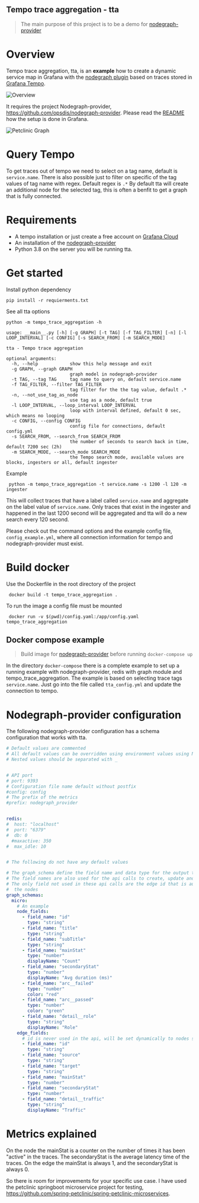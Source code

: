 Tempo trace aggregation - tta
-----------------------------

> The main purpose of this project is to be a demo for [nodegraph-provider](https://github.com/opsdis/nodegraph-provider)


# Overview
Tempo trace aggregation, tta, is an **example** how to create a dynamic service
map in Grafana with the [nodegraph plugin](https://grafana.com/docs/grafana/latest/visualizations/node-graph/) 
based on traces stored in [Grafana Tempo](https://github.com/grafana/tempo). 

![Overview](docs/overview.png?raw=true "Overview")

It requires the project Nodegraph-provider, https://github.com/opsdis/nodegraph-provider.
Please read the [README](https://github.com/opsdis/nodegraph-provider/blob/master/README.md) 
how the setup is done in Grafana.

![Petclinic Graph](docs/petclinic.png?raw=true "Example graph")


# Query Tempo
To get traces out of tempo we need to select on a tag name, default is `service.name`.
There is also possible just to filter on specific of the tag values of tag name
with regex. Default regex is `.*`
By default tta will create an additional node for the selected tag, this is often a benfit to get 
a graph that is fully connected.

# Requirements
- A tempo installation or just create a free account on [Grafana Cloud](https://grafana.com/products/cloud/)
- An installation of the [nodegraph-provider](https://github.com/opsdis/nodegraph-provider)
- Python 3.8 on the server you will be running tta. 

# Get started

Install python dependency

    pip install -r requierments.txt

See all tta options
```
python -m tempo_trace_aggregation -h 

usage: __main__.py [-h] [-g GRAPH] [-t TAG] [-f TAG_FILTER] [-n] [-l LOOP_INTERVAL] [-c CONFIG] [-s SEARCH_FROM] [-m SEARCH_MODE]

tta - Tempo trace aggregation

optional arguments:
  -h, --help            show this help message and exit
  -g GRAPH, --graph GRAPH
                        graph model in nodegraph-provider
  -t TAG, --tag TAG     tag name to query on, default service.name
  -f TAG_FILTER, --filter TAG_FILTER
                        tag filter for the the tag value, default .*
  -n, --not_use_tag_as_node
                        use tag as a node, default true
  -l LOOP_INTERVAL, --loop_interval LOOP_INTERVAL
                        loop with interval defined, default 0 sec, which means no looping
  -c CONFIG, --config CONFIG
                        config file for connections, default config.yml
  -s SEARCH_FROM, --search_from SEARCH_FROM
                        the number of seconds to search back in time, default 7200 sec (2h)
  -m SEARCH_MODE, --search_mode SEARCH_MODE
                        the Tempo search mode, available values are blocks, ingesters or all, default ingester

```

Example

     python -m tempo_trace_aggregation -t service.name -s 1200 -l 120 -m ingester

This will collect traces that have a label called `service.name` and aggregate on the 
label value of `service.name`. Only traces that exist in the ingester and happened in the last 1200 second will be 
aggregated and tta will do a new search every 120 second.

Please check out the command options and the example config file, `config_example.yml`, 
where all connection information for tempo and nodegraph-provider must exist.

# Build docker

Use the Dockerfile in the root directory of the project

     docker build -t tempo_trace_aggregation .

To run the image a config file must be mounted

     docker run -v $(pwd)/config.yaml:/app/config.yaml tempo_trace_aggregation

## Docker compose example

> Build image for [nodegraph-provider](https://github.com/opsdis/nodegraph-provider) before running `docker-compose up`

In the directory `docker-compose` there is a complete example to set up a running example with nodegraph-provider, 
redis with graph module and tempo_trace_aggregation.
The example is based on selecting trace tags `service.name`. Just go into the file called `tta_config.yml` and update
the connection to tempo.

# Nodegraph-provider configuration
The following nodegraph-provider configuration has a schema configuration that works with
tta.

```yml
# Default values are commented
# All default values can be overridden using environment values using NODEGRAPH_PROVIDER_XYZ
# Nested values should be separated with _


# API port
# port: 9393
# Configuration file name default without postfix
#config: config
# The prefix of the metrics
#prefix: nodegraph_provider


redis:
#  host: "localhost"
#  port: "6379"
#  db: 0
  #maxactive: 350
#  max_idle: 10


# The following do not have any default values

# The graph_schema define the field name and data type for the output to the data source.
# The field names are also used for the api calls to create, update and delete the nodes and edges.
# The only field not used in these api calls are the edge id that is automatically set to sourceid:targetid of
#  the nodes
graph_schemas:
  micro:
    # An example
    node_fields:
      - field_name: "id"
        type: "string"
      - field_name: "title"
        type: "string"
      - field_name: "subTitle"
        type: "string"
      - field_name: "mainStat"
        type: "number"
        displayName: "Count"
      - field_name: "secondaryStat"
        type: "number"
        displayName: "Avg duration (ms)"
      - field_name: "arc__failed"
        type: "number"
        color: "red"
      - field_name: "arc__passed"
        type: "number"
        color: "green"
      - field_name: "detail__role"
        type: "string"
        displayName: "Role"
    edge_fields:
      # id is never used in the api, will be set dynamically to nodes sourceid:targetid
      - field_name: "id"
        type: "string"
      - field_name: "source"
        type: "string"
      - field_name: "target"
        type: "string"
      - field_name: "mainStat"
        type: "number"
      - field_name: "secondaryStat"
        type: "number"
      - field_name: "detail__traffic"
        type: "string"
        displayName: "Traffic"


```
# Metrics explained
On the node the mainStat is a counter on the number of times it has been "active" in the
traces. The secondaryStat is the average latency time of the traces.
On the edge the mainStat is always 1, and the secondaryStat is always 0. 

So there is room for improvements for your specific use case. I have used the petclinic springboot microservice
project for testing, https://github.com/spring-petclinic/spring-petclinic-microservices.




